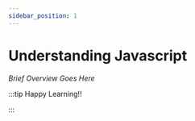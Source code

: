 ```yaml
---
sidebar_position: 1
---
```


# Understanding Javascript

_Brief Overview Goes Here_

:::tip Happy Learning!!

<QuestButton text="Go To Quest" link="https://app.stackup.dev/quest_page/understanding-javascript" />

:::
